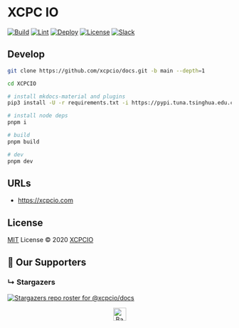 # XCPC IO

[![Build](https://github.com/xcpcio/docs/actions/workflows/build.yml/badge.svg)](https://github.com/xcpcio/docs/actions/workflows/build.yml)
[![Lint](https://github.com/xcpcio/docs/actions/workflows/lint.yml/badge.svg)](https://github.com/xcpcio/docs/actions/workflows/lint.yml)
[![Deploy](https://github.com/xcpcio/docs/actions/workflows/deploy.yml/badge.svg)](https://github.com/xcpcio/docs/actions/workflows/deploy.yml)
[![License][license-image-mit]](https://mit-license.org/)
[![Slack](https://img.shields.io/badge/slack-@xcpcio-blue.svg?logo=slack)](https://xcpcio.slack.com)

## Develop

```bash
git clone https://github.com/xcpcio/docs.git -b main --depth=1

cd XCPCIO

# install mkdocs-material and plugins
pip3 install -U -r requirements.txt -i https://pypi.tuna.tsinghua.edu.cn/simple/

# install node deps
pnpm i

# build
pnpm build

# dev
pnpm dev
```

## URLs

* <https://xcpcio.com>

## License

[MIT](./LICENSE) License © 2020 [XCPCIO][xcpcio]

[xcpcio]: https://github.com/XCPCIO
[license-image-mit]: https://img.shields.io/badge/license-MIT-blue.svg?labelColor=333333

## :clap:  Our Supporters

### &#8627; Stargazers
[![Stargazers repo roster for @xcpcio/docs](https://reporoster.com/stars/xcpcio/docs)](https://github.com/xcpcio/docs/stargazers)

<p align="center">
    <a href="https://github.com/xcpcio/docs#">
        <img src="https://cdn.jsdelivr.net/gh/Dup4/static/backToTopButton.png" alt="Back to top" height="29"/>
    </a>
</p>
